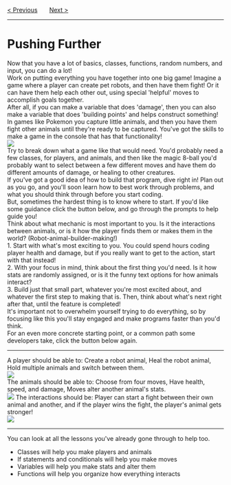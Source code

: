 <a href="/v4/Functions-and-Classes/Inheritance.md">&lt; Previous</a>
&nbsp;&nbsp;&nbsp;&nbsp;&nbsp;
<a href="/v4/Battle-Bots/Variables-and-Methods.md">Next &gt;</a>
<hr>
<h1>Pushing Further</h1>
Now that you have a lot of basics, classes, functions, random numbers, and input, you can do a lot!
<br>
Work on putting everything you have together into one big game! Imagine a game where a player can create pet robots, and then have them fight! Or it can have them help each other out, using special 'helpful' moves to accomplish goals together.
<br>
After all, if you can make a variable that does 'damage', then you can also make a variable that does 'building points' and helps construct something!
<br>
In games like Pokemon you capture little animals, and then you have them fight other animals until they're ready to be captured. You've got the skills to make a game in the console that has that functionality!
<br>
<img src="https://i.imgur.com/Dw8luSF.jpg">
<br>
Try to break down what a game like that would need. You'd probably need a few classes, for players, and animals, and then like the magic 8-ball you'd probably want to select between a few different moves and have them do different amounts of damage, or healing to other creatures.
<br>
If you've got a good idea of how to build that program, dive right in! Plan out as you go, and you'll soon learn how to best work through problems, and what you should think through before you start coding.
<br>
But, sometimes the hardest thing is to know where to start. If you'd like some guidance click the button below, and go through the prompts to help guide you!
<br>
Think about what mechanic is most important to you. Is it the interactions between animals, or is it how the player finds them or makes them in the world? (Robot-animal-builder-making!)
<br>
1. Start with what's most exciting to you. You could spend hours coding player health and damage, but if you really want to get to the action, start with that instead!
<br>
2. With your focus in mind, think about the first thing you'd need. Is it how stats are randomly assigned, or is it the funny text options for how animals interact?
<br>
3. Build just that small part, whatever you're most excited about, and whatever the first step to making that is. Then, think about what's next right after that, until the feature is completed!
<br>
It's important not to overwhelm yourself trying to do everything, so by focusing like this you'll stay engaged and make programs faster than you'd think.
<br>
For an even more concrete starting point, or a common path some developers take, click the button below again.
<hr>
A player should be able to: Create a robot animal, Heal the robot animal, Hold multiple animals and switch between them.
<br>
<img src="https://i.imgur.com/6URWgRw.gif">
<br>
The animals should be able to: Choose from four moves, Have health, speed, and damage, Moves alter another animal's stats.
<br>
<img src="https://i.imgur.com/JvLLLsi.jpg">
The interactions should be:
Player can start a fight between their own animal and another, and if the player wins the fight, the player's animal gets stronger!
<br>
<img src="https://i.imgur.com/HolISk0.jpg">
<hr>
You can look at all the lessons you've already gone through to help too. 
<ul>
  <li>Classes will help you make players and animals</li>
  <li>If statements and conditionals will help you make moves</li>
  <li>Variables will help you make stats and alter them</li>
  <li>Functions will help you organize how everything interacts</li>
</ul>
